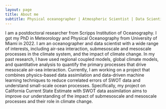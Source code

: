 ```yaml
---
layout: page
title: About me
subtitle: Physical oceanographer | Atmospheric Scientist | Data Scientist
---
```


I am a postdoctoral researcher from Scripps Institution of Oceanography. I got my PhD in Meteorology and Physical Oceanography from University of Miami in 2022. I am an oceanographer and data scientist with a wide range of interests, including air-sea interaction, submesoscale and mesoscale processes in the climate system, and the impact of climate change. In my past research, I have used regional coupled models, global climate models, and quantitative analysis to quantify the primary processes that drive mesoscale air-sea interaction. Currently, I am working on a project that combines physics-based data assimilation and data-driven machine learning techniques to reduce correlated errors of SWOT data and understand small-scale ocean processes. Specifically, my project on California Current State Estimate with SWOT data assimilation aims to improve our understanding of the impact of submesoscale and mesoscale processes and their role in climate change.
